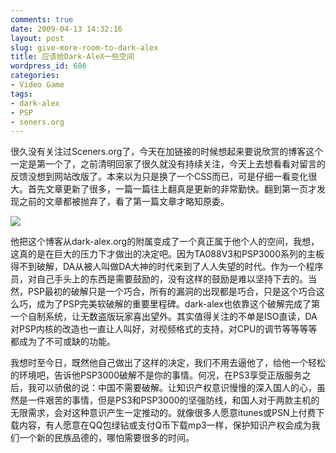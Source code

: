 ```yaml
---
comments: true
date: 2009-04-13 14:32:16
layout: post
slug: give-more-room-to-dark-alex
title: 应该给Dark-AleX一些空间
wordpress_id: 686
categories:
- Video Game
tags:
- dark-alex
- PSP
- seners.org
---
```


很久没有关注过Sceners.org了，今天在加链接的时候想起来要说欣赏的博客这个一定是第一个了，之前清明回家了很久就没有持续关注，今天上去想看看对留言的反馈没想到网站改版了。本来以为只是换了一个CSS而已，可是仔细一看变化很大。首先文章更新了很多，一篇一篇往上翻真是更新的非常勤快。翻到第一页才发现之前的文章都被抛弃了，看了第一篇文章才略知原委。




![](/upload/seners.org.JPG)




他把这个博客从dark-alex.org的附属变成了一个真正属于他个人的空间，我想，这真的是在巨大的压力下才做出的决定吧。因为TA088V3和PSP3000系列的主板得不到破解，DA从被人叫做DA大神的时代来到了人人失望的时代。作为一个程序员，对自己手头上的东西是需要鼓励的，没有这样的鼓励是难以坚持下去的。当然，PSP最初的破解只是一个巧合，所有的漏洞的出现都是巧合，只是这个巧合这么巧，成为了PSP完美软破解的重要里程碑。dark-alex也依靠这个破解完成了第一个自制系统，让无数盗版玩家喜出望外。其实值得关注的不单是ISO直读，DA对PSP内核的改造也一直让人叫好，对视频格式的支持，对CPU的调节等等等等都成为了不可或缺的功能。




我想时至今日，既然他自己做出了这样的决定，我们不用去逼他了，给他一个轻松的环境吧，告诉他PSP3000破解不是你的事情。何况，在PS3享受正版服务之后，我可以骄傲的说：中国不需要破解。让知识产权意识慢慢的深入国人的心，虽然是一件艰苦的事情，但是PS3和PSP3000的坚强防线，和国人对于两款主机的无限需求，会对这种意识产生一定推动的。就像很多人愿意itunes或PSN上付费下载内容，有人愿意在QQ包绿钻或支付Q币下载mp3一样，保护知识产权会成为我们一个新的民族品德的，哪怕需要很多的时间。
